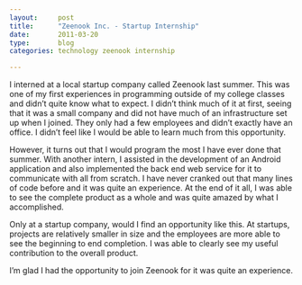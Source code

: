 ```yaml
---
layout:     post
title:      "Zeenook Inc. - Startup Internship"
date:       2011-03-20
type:       blog    
categories: technology zeenook internship

---
```

I interned at a local startup company called Zeenook last summer. This was one of my first experiences in programming outside of my college classes and didn’t quite know what to expect. I didn’t think much of it at first, seeing that it was a small company and did not have much of an infrastructure set up when I joined. They only had a few employees and didn’t exactly have an office. I didn’t feel like I would be able to learn much from this opportunity. 

However, it turns out that I would program the most I have ever done that summer. With another intern, I assisted in the development of an Android application and also implemented the back end web service for it to communicate with all from scratch. I have never cranked out that many lines of code before and it was quite an experience. At the end of it all, I was able to see the complete product as a whole and was quite amazed by what I accomplished. 

Only at a startup company, would I find an opportunity like this. At startups, projects are relatively smaller in size and the employees are more able to see the beginning to end completion. I was able to clearly see my useful contribution to the overall product. 

I’m glad I had the opportunity to join Zeenook for it was quite an experience.